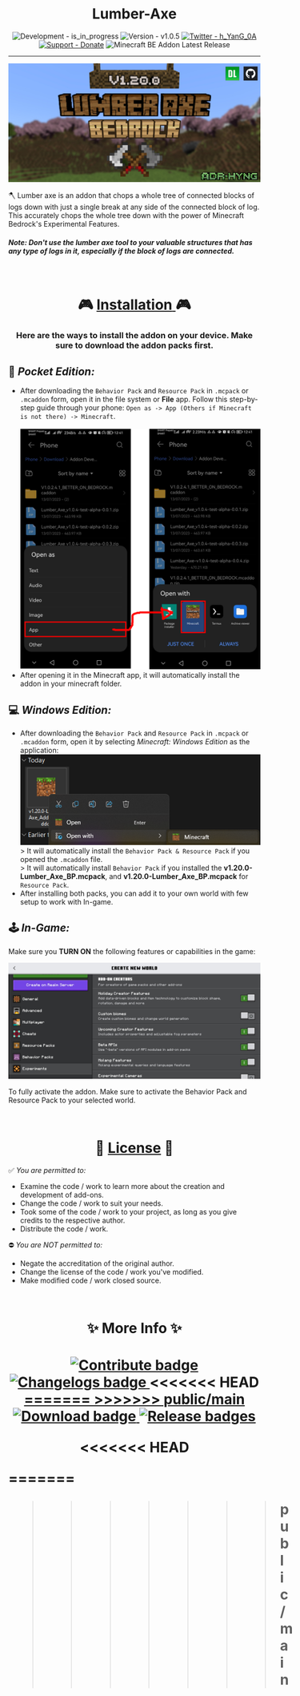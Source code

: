 <h1 align="center"> <strong> Lumber-Axe </strong> </h1>

<!-- img.shield's live badge not working consistently. -->
<!-- ![status](https://img.shields.io/endpoint?url=https%3A%2F%2Fdynamic-badge-formatter-ynrxn78r2oye.runkit.sh%2Fjson%3Furl%3Dhttps%253A%252F%252Flumber-axe-development-status-35us2vizz6yl.runkit.sh%252F%26query%3DDevelopment%26formatter%3Dmetric%26label%3DDevelopment%26labelColor%3Dgrey%26color%3Dblue%26logo%3Dvisualstudiocode%26logoColor%3Dblue%26logoWidth%3D16%26style%3Dflat) -->

<!-- ![version](https://img.shields.io/endpoint?url=https%3A%2F%2Fdynamic-badge-formatter-ynrxn78r2oye.runkit.sh%2Fjson%3Furl%3Dhttps%253A%252F%252Flumber-axe-development-status-35us2vizz6yl.runkit.sh%252F%26query%3DVersion%26formatter%3Dmetric%26label%3DVersion%26labelColor%3Dgrey%26color%3Dblue%26logo%3Dgit%26logoColor%3Dred%26logoWidth%3D16%26style%3Dflat) -->

<div align="center">

  ![Development - is_in_progress](https://img.shields.io/badge/Development-finished-2ea44f?logo=visualstudiocode&logoColor=blue)
  ![Version - v1.0.5](https://img.shields.io/badge/Version-v1.0.5-2ea44f?logo=git&logoColor=red)
  [![Twitter - h_YanG_0A](https://img.shields.io/badge/Twitter-Follow_@h__YanG__0A-2ea44f?logo=twitter&logoColor=blue)](https://twitter.com/h_YanG_0A)
  [![Support - Donate](https://img.shields.io/badge/Support-Donate-2ea44f?logo=paypal)](https://www.paypal.com/paypalme/DennisAbaigar?country.x=PH&locale.x=en_US)
  ![Minecraft BE Addon Latest Release](https://img.shields.io/github/v/release/Adr-hyng-OSS/Lumber-Axe?logo=xbox&logoColor=green&label=Minecraft)
  <!-- [![Release Downloads](https://img.shields.io/badge/dynamic/json?label=Downloads&query=%24%5B0%5D.assets%5B0%5D.download_count&url=https%3A%2F%2Fapi.github.com%2Frepos%2FAdr-hyng-OSS%2FLumber-Axe%2Freleases)](https://github.com/Adr-hyng-OSS/Lumber-Axe/releases/latest) -->
  
</div>


-----

<p align="center"><img src="guidelines/readme/thumbnail.jpg" alt="UPLOAD HD AS LOGO (WIP)"></p>


🪓 Lumber axe is an addon that chops a whole tree of connected blocks of logs down with just a single break at any side of the connected block of log. This accurately chops the whole tree down with the power of Minecraft Bedrock's Experimental Features.

##### **Note: Don't use the lumber axe tool to your valuable structures that has any type of logs in it, especially if the block of logs are connected.**

<br>

<h1 align="center" >🎮 <a href="https://www.youtube.com/watch?v=m95KutIwvp8"><strong>Installation</strong> </a> 🎮</h1>
<h3 align="center">Here are the ways to install the addon on your device. Make sure to download the addon packs first.</h3>

## 📱 *Pocket Edition:*

- After downloading the `Behavior Pack` and `Resource Pack` in `.mcpack` or `.mcaddon` form, open it in the file system or **File** app. Follow this step-by-step guide through your phone: `Open as -> App (Others if Minecraft is not there) -> Minecraft`. <br><br>
![Android-Installing](./guidelines/readme/pocket-install.png)
- After opening it in the Minecraft app, it will automatically install the addon in your minecraft folder. 

## 💻 *Windows Edition:*

- After downloading the `Behavior Pack` and `Resource Pack` in `.mcpack` or `.mcaddon` form, open it by selecting *Minecraft: Windows Edition* as the application: 
<br> ![Windows-Installing](./guidelines/readme/windows-install.png)
<br> > It will automatically install the `Behavior Pack & Resource Pack` if you opened the `.mcaddon` file. <br> > It will automatically install `Behavior Pack` if you installed the **v1.20.0-Lumber_Axe_BP.mcpack**, and **v1.20.0-Lumber_Axe_BP.mcpack** for `Resource Pack`.
- After installing both packs, you can add it to your own world with few setup to work with In-game.

## 🕹️ *In-Game:*

Make sure you **TURN ON** the following features or capabilities in the game:

![Pocket Edition Experimental Toggle](./guidelines/readme/experimental.png)

To fully activate the addon. Make sure to activate the Behavior Pack and Resource Pack to your selected world.


<br>

<h1 align="center" >📃 <a href="./LICENSE"><strong>License</strong></a> 📃</h1>

✅ *You are permitted to:*

- Examine the code / work to learn more about the creation and development of add-ons.
- Change the code / work to suit your needs.
- Took some of the code / work to your project, as long as you give credits to the respective author.
- Distribute the code / work.

⛔ *You are NOT permitted to:*

- Negate the accreditation of the original author.
- Change the license of the code / work you've modified.
- Make modified code / work closed source.

<br>

<h1 align="center"> <strong> ✨ More Info ✨ </strong> <h1>

<div align="center">
  <a href="./contribute.md">
    <img src="https://img.shields.io/static/v1?label=&message=Contribute&color=dark+green&style=for-the-badge" alt="Contribute badge">
  </a>
  <a href="https://github.com/Adr-hyng-OSS/Lumber-Axe/releases">
    <img src="https://img.shields.io/static/v1?label=&message=CHANGELOGS&color=dark+green&style=for-the-badge" alt="Changelogs badge">
  </a>
<<<<<<< HEAD
  <a href="">
=======
  <a href="https://bstlar.com/195/Lumber-Axe-Bedrock-v1.20.1">
>>>>>>> public/main
    <img src="https://img.shields.io/static/v1?label=&message=DOWNLOAD&color=dark+green&style=for-the-badge&logo=download&logoColor=black" alt="Download badge">
  </a>
  <a href="https://github.com/Adr-hyng-OSS/Lumber-Axe/releases/latest">
    <img src="https://img.shields.io/static/v1?label=&message=LATEST%20RELEASE&color=dark+green&style=for-the-badge" alt="Release badges">
  </a>

<<<<<<< HEAD
</div>
=======
</div>





>>>>>>> public/main

